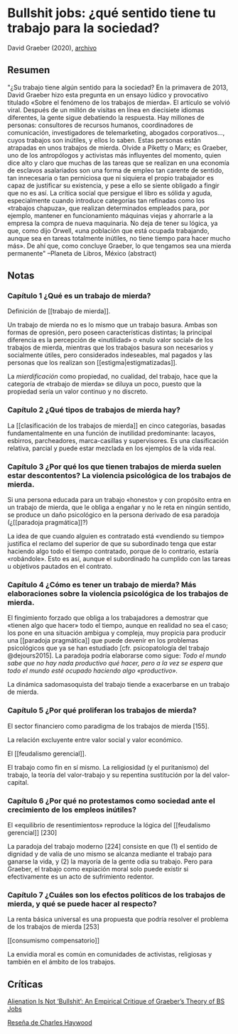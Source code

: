 # Bullshit jobs: ¿qué sentido tiene tu trabajo para la sociedad?
David Graeber (2020), [archivo](file:///home/sabhz/archivo/librero/graeber2020.pdf)

## Resumen

"¿Su trabajo tiene algún sentido para la sociedad? En la primavera de 2013, David Graeber hizo esta pregunta en un ensayo lúdico y provocativo titulado «Sobre el fenómeno de los trabajos de mierda». El artículo se volvió viral. Después de un millón de visitas en línea en diecisiete idiomas diferentes, la gente sigue debatiendo la respuesta. Hay millones de personas: consultores de recursos humanos, coordinadores de comunicación, investigadores de telemarketing, abogados corporativos…, cuyos trabajos son inútiles, y ellos lo saben. Estas personas están atrapadas en unos trabajos de mierda. Olvide a Piketty o Marx; es Graeber, uno de los antropólogos y activistas más influyentes del momento, quien dice alto y claro que muchas de las tareas que se realizan en una economía de esclavos asalariados son una forma de empleo tan carente de sentido, tan innecesaria o tan perniciosa que ni siquiera el propio trabajador es capaz de justificar su existencia, y pese a ello se siente obligado a fingir que no es así. La crítica social que persigue el libro es sólida y aguda, especialmente cuando introduce categorías tan refinadas como los «trabajos chapuza», que realizan determinados empleados para, por ejemplo, mantener en funcionamiento máquinas viejas y ahorrarle a la empresa la compra de nueva maquinaria. No deja de tener su lógica, ya que, como dijo Orwell, «una población que está ocupada trabajando, aunque sea en tareas totalmente inútiles, no tiene tiempo para hacer mucho más». De ahí que, como concluye Graeber, lo que tengamos sea una mierda permanente" –Planeta de Libros, México (abstract)

## Notas

### Capítulo 1 ¿Qué es un trabajo de mierda?

Definición de [[trabajo de mierda]].

Un trabajo de mierda no es lo mismo que un trabajo basura. Ambas son formas de opresión, pero poseen características distintas; la principal diferencia es la percepción de «inutilidad» o «nulo valor social» de los trabajos de mierda, mientras que los trabajos basura son necesarios y socialmente útiles, pero considerados indeseables, mal pagados y las personas que los realizan son [[estigma|estigmatizadas]].

La *mierdificación* como propiedad, no cualidad, del trabajo, hace que la categoría de «trabajo de mierda» se diluya un poco, puesto que la propiedad sería un valor continuo y no discreto.

### Capítulo 2 ¿Qué tipos de trabajos de mierda hay?

La [[clasificación de los trabajos de mierda]] en cinco categorías, basadas fundamentalmente en una función de inutilidad predominante: lacayos, esbirros, parcheadores, marca-casillas y supervisores. Es una clasificación relativa, parcial y puede estar mezclada en los ejemplos de la vida real.

### Capítulo 3 ¿Por qué los que tienen trabajos de mierda suelen estar descontentos? La violencia psicológica de los trabajos de mierda. 

Si una persona educada para un trabajo «honesto» y con propósito entra en un trabajo de mierda, que le obliga a engañar y no le reta en ningún sentido, se produce un daño psicológico en la persona derivado de esa paradoja (¿[[paradoja pragmática]]?)

La idea de que cuando alguien es contratado está «vendiendo su tiempo» justifica el reclamo del superior de que su subordinado tenga que estar haciendo algo todo el tiempo contratado, porque de lo contrario, estaría «robándole». Esto es así, aunque el subordinado ha cumplido con las tareas u objetivos pautados en el contrato.

### Capítulo 4 ¿Cómo es tener un trabajo de mierda? Más elaboraciones sobre la violencia psicológica de los trabajos de mierda.

El fingimiento forzado que obliga a los trabajadores a demostrar que «tienen algo que hacer» todo el tiempo, aunque en realidad no sea el caso; los pone en una situación ambigua y compleja, muy propicia para producir una [[paradoja pragmática]] que puede devenir en los problemas psicológicos que ya se han estudiado [cfr. psicopatología del trabajo @dejours2015]. La paradoja podría elaborarse como sigue: *Todo el mundo sabe que no hay nada productivo qué hacer, pero a la vez se espera que todo el mundo esté ocupado haciendo algo «productivo».*

La dinámica sadomasoquista del trabajo tiende a exacerbarse en un trabajo de mierda.

### Capítulo 5 ¿Por qué proliferan los trabajos de mierda?

El sector financiero como paradigma de los trabajos de mierda [155].

La relación excluyente entre valor social y valor económico.

El [[feudalismo gerencial]].

El trabajo como fin en sí mismo. La religiosidad (y el puritanismo) del trabajo, la teoría del valor-trabajo y su repentina sustitución por la del valor-capital.

### Capítulo 6 ¿Por qué no protestamos como sociedad ante el crecimiento de los empleos inútiles?

El «equilibrio de resentimientos» reproduce la lógica del [[feudalismo gerencial]] [230]

La paradoja del trabajo moderno [224] consiste en que (1) el sentido de dignidad y de valía de uno mismo se alcanza mediante el trabajo para ganarse la vida, y (2) la mayoría de la gente odia su trabajo. Pero para Graeber, el trabajo como expiación moral solo puede existir si efectivamente es un acto de sufrimiento redentor.

### Capítulo 7 ¿Cuáles son los efectos políticos de los trabajos de mierda, y qué se puede hacer al respecto?

La renta básica universal es una propuesta que podría resolver el problema de los trabajos de mierda [253]

[[consumismo compensatorio]]

La envidia moral es común en comunidades de activistas, religiosas y también en el ámbito de los trabajos.

## Críticas

[Alienation Is Not ‘Bullshit’: An Empirical Critique of Graeber’s Theory of BS Jobs](https://journals.sagepub.com/doi/full/10.1177/09500170211015067)

[Reseña de Charles Haywood](https://theworthyhouse.com/2019/12/10/bullshit-jobs-a-theory-david-graeber/)
